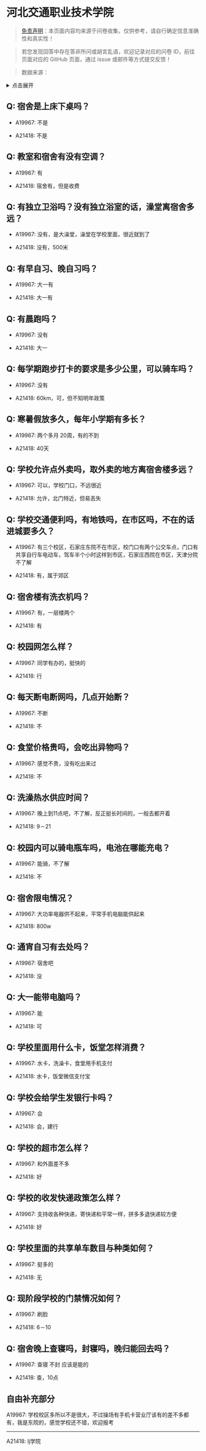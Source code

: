 # 河北交通职业技术学院

> [免责声明](https://colleges.chat/#_3)：本页面内容均来源于问卷收集，仅供参考，请自行确定信息准确性和真实性！

> 若您发现回答中存在答非所问或胡言乱语，欢迎记录对应的问卷 ID，前往页面对应的 GitHub 页面，通过 issue 或邮件等方式提交反馈！

> 数据来源：

<details><summary>点击展开</summary>
<ul>
<li>A19967: 匿名 (2023 年 06 月)</li>
<li>A21418: 匿名 (2024 年 01 月)</li>
</ul>
</details>

## Q: 宿舍是上床下桌吗？

- A19967: 不是

- A21418: 不是

## Q: 教室和宿舍有没有空调？

- A19967: 有

- A21418: 宿舍有，但是收费

## Q: 有独立卫浴吗？没有独立浴室的话，澡堂离宿舍多远？

- A19967: 没有，是大澡堂，澡堂在学校里面，很近就到了

- A21418: 没有，500米

## Q: 有早自习、晚自习吗？

- A19967: 大一有

- A21418: 大一有

## Q: 有晨跑吗？

- A19967: 没有

- A21418: 大一

## Q: 每学期跑步打卡的要求是多少公里，可以骑车吗？

- A19967: 没有

- A21418: 60km，可，但不知明年政策

## Q: 寒暑假放多久，每年小学期有多长？

- A19967: 两个多月 20周，有的不到

- A21418: 40天

## Q: 学校允许点外卖吗，取外卖的地方离宿舍楼多远？

- A19967: 可以，学校门口，不远很近

- A21418: 允许，北门特近，但易丟失

## Q: 学校交通便利吗，有地铁吗，在市区吗，不在的话进城要多久？

- A19967: 有三个校区，石家庄东院不在市区，校门口有两个公交车点，门口有共享自行车电动车，驾车半个小时这样到市区，石家庄西院在市区，天津分院不了解

- A21418: 有，属于郊区

## Q: 宿舍楼有洗衣机吗？

- A19967: 有，一层楼两个

- A21418: 有

## Q: 校园网怎么样？

- A19967: 同学有办的，挺快的

- A21418: 行

## Q: 每天断电断网吗，几点开始断？

- A19967: 不断

- A21418: 不

## Q: 食堂价格贵吗，会吃出异物吗？

- A19967: 感觉不贵，没有吃出来过

- A21418: 不

## Q: 洗澡热水供应时间？

- A19967: 晚上到11点吧，不了解，反正挺长时间的，一般去都开着

- A21418: 9－21

## Q: 校园内可以骑电瓶车吗，电池在哪能充电？

- A19967: 能骑，不了解

- A21418: 不

## Q: 宿舍限电情况？

- A19967: 大功率电器供不起来，平常手机电脑能供起来

- A21418: 800w

## Q: 通宵自习有去处吗？

- A19967: 宿舍吧

- A21418: 没

## Q: 大一能带电脑吗？

- A19967: 能

- A21418: 可

## Q: 学校里面用什么卡，饭堂怎样消费？

- A19967: 水卡，洗澡卡，食堂用手机支付

- A21418: 水卡，饭堂微信支付宝

## Q: 学校会给学生发银行卡吗？

- A19967: 会

- A21418: 会，建行

## Q: 学校的超市怎么样？

- A19967: 和外面差不多

- A21418: 好

## Q: 学校的收发快递政策怎么样？

- A19967: 支持收各种快递，寄快递和平常一样，拼多多退快递较方便

- A21418: 好

## Q: 学校里面的共享单车数目与种类如何？

- A19967: 挺多的

- A21418: 无

## Q: 现阶段学校的门禁情况如何？

- A19967: 刷脸

- A21418: 6－10

## Q: 宿舍晚上查寝吗，封寝吗，晚归能回去吗？

- A19967: 查寝 不封 应该是能的

- A21418: 查，10点

## 自由补充部分

A19967: 学校校区多所以不是很大，不过操场有手机卡营业厅该有的差不多都有，我是东院的，感觉学校还不错，欢迎报考

***

A21418: lj学院